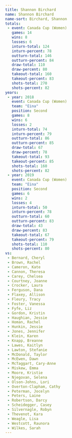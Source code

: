 ```yaml
---
title: Shannon Birchard
name: Shannon Birchard
name-sort: Birchard, Shannon
totals:
 - event: Canada Cup (Women)
   games: 14
   wins: 8
   losses: 6
   inturn-total: 124
   inturn-percent: 78
   outturn-total: 146
   outturn-percent: 84
   draw-total: 110
   draw-percent: 80
   takeout-total: 160
   takeout-percent: 83
   shots-total: 270
   shots-percent: 82
years:
 - year: 2018
   event: Canada Cup (Women)
   team: "Eina"
   position: Second
   games: 8
   wins: 6
   losses: 2
   inturn-total: 74
   inturn-percent: 79
   outturn-total: 86
   outturn-percent: 85
   draw-total: 67
   draw-percent: 78
   takeout-total: 93
   takeout-percent: 85
   shots-total: 160
   shots-percent: 82
 - year: 2019
   event: Canada Cup (Women)
   team: "Eina"
   position: Second
   games: 6
   wins: 2
   losses: 4
   inturn-total: 50
   inturn-percent: 78
   outturn-total: 60
   outturn-percent: 83
   draw-total: 43
   draw-percent: 83
   takeout-total: 67
   takeout-percent: 79
   shots-total: 110
   shots-percent: 80
vs:
 - Bernard, Cheryl
 - Brown, Rachel
 - Cameron, Kate
 - Cannon, Theresa
 - Carey, Chelsea
 - Courtney, Joanne
 - Crocker, Laura
 - Ferguson, Dana
 - Flaxey, Allison
 - Fleury, Tracy
 - Foster, Vanessa
 - Fyfe, Liz
 - Gordon, Kristin
 - Haughian, Jessie
 - Homan, Rachel
 - Hunkin, Jessie
 - Jones, Jennifer
 - Klein, Karen
 - Knapp, Breanne
 - Lawes, Kaitlyn
 - Lawton, Stefanie
 - McDonald, Taylor
 - McEwen, Dawn
 - McTaggart, Cary-Anne
 - Miskew, Emma
 - Moore, Kristie
 - Njegovan, Selena
 - Olson-Johns, Lori
 - Overton-Clapham, Cathy
 - Peterman, Jocelyn
 - Peters, Laine
 - Robertson, Darcy
 - Scheidegger, Casey
 - Silvernagle, Robyn
 - Thevenot, Kara
 - Weagle, Lisa
 - Westcott, Raunora
 - Wilkes, Sarah
---
```

